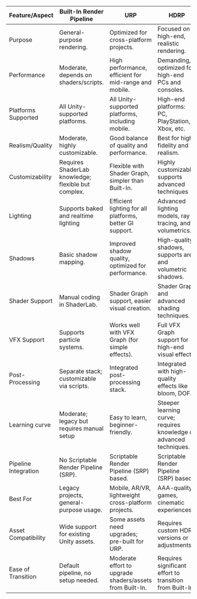 
| Feature/Aspect       | Built-In Render Pipeline                            | URP                                                      | HDRP                                                               |
| -------------------- | --------------------------------------------------- | -------------------------------------------------------- | ------------------------------------------------------------------ |
| Purpose              | General-purpose rendering.                          | Optimized for cross-platform projects.                   | Focused on high-end, realistic rendering.                          |
| Performance          | Moderate, depends on shaders/scripts.               | High performance, efficient for mid-range and mobile.    | Demanding, optimized for high-end PCs and consoles.                |
| Platforms Supported  | All Unity-supported platforms.                      | All Unity-supported platforms, including mobile.         | High-end platforms: PC, PlayStation, Xbox, etc.                    |
| Realism/Quality      | Moderate, highly customizable.                      | Good balance of quality and performance.                 | Best for high fidelity and realism.                                |
| Customizability      | Requires ShaderLab knowledge; flexible but complex. | Flexible with Shader Graph, simpler than Built-In.       | Highly customizable, supports advanced techniques                  |
| Lighting             | Supports baked and realtime lighting                | Efficient lighting for all platforms, better GI support. | Advanced lighting models, ray tracing, and volumetrics.            |
| Shadows              | Basic shadow mapping.                               | Improved shadow quality, optimized for performance.      | High-quality shadows, supports area and volumetric shadows.        |
| Shader Support       | Manual coding in ShaderLab.                         | Shader Graph support, easier visual creation.            | Shader Graph and advanced shading techniques.                      |
| VFX Support          | Supports particle systems.                          | Works well with VFX Graph (for simple effects).          | Full VFX Graph support for high-end visual effects.                |
| Post-Processing      | Separate stack; customizable via scripts.           | Integrated post-processing stack.                        | Integrated with high-quality effects like bloom, DOF.              |
| Learning curve       | Moderate; legacy but requires manual setup          | Easy to learn, beginner-friendly.                        | Steeper learning curve; requires knowledge of advanced techniques. |
| Pipeline Integration | No Scriptable Render Pipeline (SRP).                | Scriptable Render Pipeline (SRP) based.                  | Scriptable Render Pipeline (SRP) based.                            |
| Best For             | Legacy projects, general-purpose usage.             | Mobile, AR/VR, lightweight cross-platform projects.      | AAA-quality games, cinematic experiences.                          |
| Asset Compatibility  | Wide support for existing Unity assets.             | Some assets need upgrades; pre-built for URP.            | Requires custom HDRP versions or adjustments.                      |
| Ease of Transition   | Default pipeline, no setup needed.                  | Moderate effort to upgrade shaders/assets from Built-In. | Requires significant effort to transition from Built-In.           |
